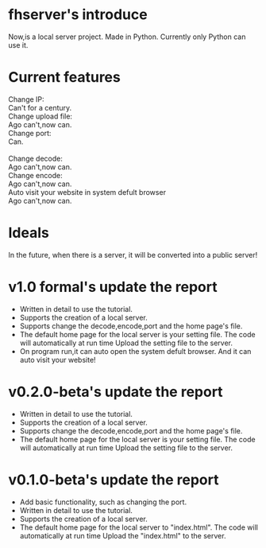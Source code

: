 # fhserver's introduce
Now,is a local server project.
Made in Python.
Currently only Python can use it.
# Current features
Change IP:<br/>
Can't for a century.<br/>
Change upload file:<br/>
Ago can't,now can.<br/>
Change port:<br/>
Can.<br/>  
Change decode:<br/>
Ago can't,now can.<br/>
Change encode:<br/>
Ago can't,now can.<br/>
Auto visit your website in system defult browser<br/>
Ago can't,now can.
# Ideals
In the future, when there is a server, it will be converted into a public server!
# v1.0 formal's update the report
- Written in detail to use the tutorial.
- Supports the creation of a local server.
- Supports change the decode,encode,port and the home page's file.
- The default home page for the local server is your setting file. The code will automatically at run time Upload the setting file to the server.
- On program run,it can auto open the system defult browser. And it can auto visit your website!
# v0.2.0-beta's update the report
- Written in detail to use the tutorial.
- Supports the creation of a local server.
- Supports change the decode,encode,port and the home page's file.
- The default home page for the local server is your setting file. The code will automatically at run time Upload the setting file to the server.
# v0.1.0-beta's update the report
- Add basic functionality, such as changing the port.
- Written in detail to use the tutorial.
- Supports the creation of a local server.
- The default home page for the local server to "index.html". The code will automatically at run time Upload the "index.html" to the server.

